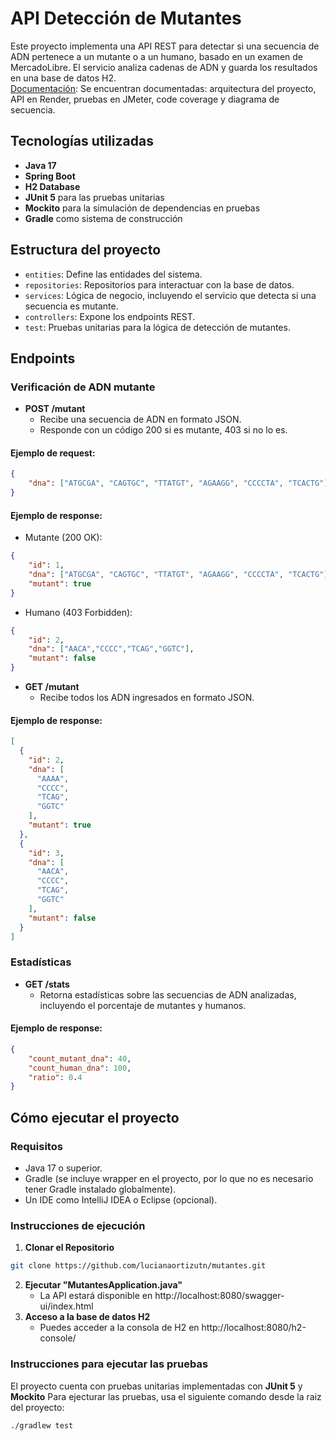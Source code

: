 # API Detección de Mutantes

Este proyecto implementa una API REST para detectar si una secuencia de ADN pertenece a un mutante o a un humano, basado en un examen de MercadoLibre. El servicio analiza cadenas de ADN y guarda los resultados en una base de datos H2.  
[Documentación](https://github.com/lucianaortizutn/mutantes/blob/main/Documentaci%C3%B3n.pdf): Se encuentran documentadas: arquitectura del proyecto, API en Render, pruebas en JMeter, code coverage y diagrama de secuencia.

## Tecnologías utilizadas

- **Java 17**
- **Spring Boot**
- **H2 Database**
- **JUnit 5** para las pruebas unitarias
- **Mockito** para la simulación de dependencias en pruebas
- **Gradle** como sistema de construcción

## Estructura del proyecto

- `entities`: Define las entidades del sistema.
- `repositories`: Repositorios para interactuar con la base de datos.
- `services`: Lógica de negocio, incluyendo el servicio que detecta si una secuencia es mutante.
- `controllers`: Expone los endpoints REST.
- `test`: Pruebas unitarias para la lógica de detección de mutantes.

## Endpoints

### Verificación de ADN mutante

- **POST /mutant**
  - Recibe una secuencia de ADN en formato JSON.
  - Responde con un código 200 si es mutante, 403 si no lo es.

#### Ejemplo de request:
```json
{
    "dna": ["ATGCGA", "CAGTGC", "TTATGT", "AGAAGG", "CCCCTA", "TCACTG"]
}
```
#### Ejemplo de response:
- Mutante (200 OK):
```json
{
    "id": 1,
    "dna": ["ATGCGA", "CAGTGC", "TTATGT", "AGAAGG", "CCCCTA", "TCACTG"],
    "mutant": true
}
```
- Humano (403 Forbidden):
```json
{
    "id": 2,
    "dna": ["AACA","CCCC","TCAG","GGTC"],
    "mutant": false
}
```
- **GET /mutant**
  - Recibe todos los ADN ingresados en formato JSON.

#### Ejemplo de response:
```json
[
  {
    "id": 2,
    "dna": [
      "AAAA",
      "CCCC",
      "TCAG",
      "GGTC"
    ],
    "mutant": true
  },
  {
    "id": 3,
    "dna": [
      "AACA",
      "CCCC",
      "TCAG",
      "GGTC"
    ],
    "mutant": false
  }
]
```
### Estadísticas

- **GET /stats**
  - Retorna estadísticas sobre las secuencias de ADN analizadas, incluyendo el porcentaje de mutantes y humanos.

#### Ejemplo de response:
```json
{
    "count_mutant_dna": 40,
    "count_human_dna": 100,
    "ratio": 0.4
}
```

## Cómo ejecutar el proyecto

### Requisitos

- Java 17 o superior.
- Gradle (se incluye wrapper en el proyecto, por lo que no es necesario tener Gradle instalado globalmente).
- Un IDE como IntelliJ IDEA o Eclipse (opcional).


### Instrucciones de ejecución

1. **Clonar el Repositorio**
  ```bash
  git clone https://github.com/lucianaortizutn/mutantes.git
  ```
2. **Ejecutar "MutantesApplication.java"**
   - La API estará disponible en http://localhost:8080/swagger-ui/index.html
3. **Acceso a la base de datos H2**
   - Puedes acceder a la consola de H2 en http://localhost:8080/h2-console/

### Instrucciones para ejecutar las pruebas
El proyecto cuenta con pruebas unitarias implementadas con **JUnit 5** y **Mockito**
Para ejecturar las pruebas, usa el siguiente comando desde la raiz del proyecto:
```bash
./gradlew test
```
